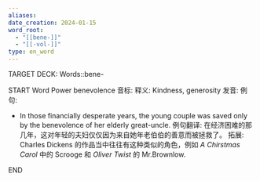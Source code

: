 ```yaml
---
aliases: 
date_creation: 2024-01-15
word_root:
  - "[[bene-]]"
  - "[[-vol-]]"
type: en_word
---
```

TARGET DECK: Words::bene-

START
Word Power
benevolence
音标: 
释义: 
Kindness, generosity
发音:
例句:
- In those financially desperate years, the young couple was saved only by the benevolence of her elderly great-uncle.
例句翻译:
在经济困难的那几年，这对年轻的夫妇仅仅因为来自她年老伯伯的善意而被拯救了。
拓展:
Charles Dickens 的作品当中往往有这种类似的角色，例如 *A Chirstmas Carol* 中的 Scrooge 和 *Oliver Twist* 的 Mr.Brownlow.
<!--ID: 1705303309095-->
END
